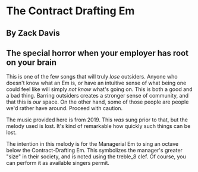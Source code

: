 # The Contract Drafting Em
## By Zack Davis
## The special horror when your employer has root on your brain

This is one of the few songs that will truly *lose* outsiders.  Anyone
who doesn't know what an Em is, or have an intuitive sense of what
being one could feel like will simply *not know* what's going on.
This is both a good and a bad thing.  Barring outsiders creates a
stronger sense of community, and that this is *our* space.  On the
other hand, some of those people are people we'd rather have around.
Proceed with caution.

The music provided here is from 2019.  This *was* sung prior to that,
but the melody used is lost.  It's kind of remarkable how quickly such
things can be lost.

The intention in this melody is for the Managerial Em to sing an
octave below the Contract-Drafting Em.  This symbolizes the manager's
greater "size" in their society, and is noted using the treble_8
clef.  Of course, you can perform it as available singers permit.